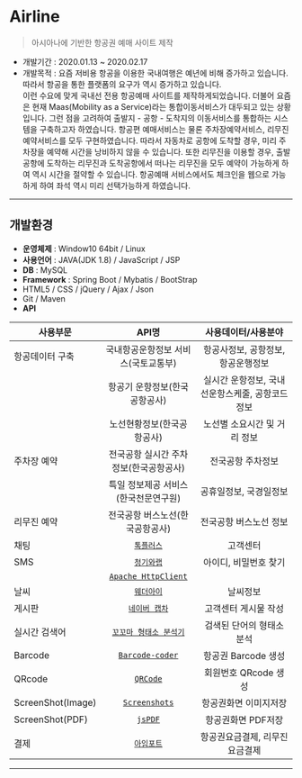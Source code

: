 
# Airline
> 아시아나에 기반한 항공권 예매 사이트 제작 
- 개발기간 : 2020.01.13 ~ 2020.02.17
- 개발목적 : 요즘 저비용 항공을 이용한 국내여행은 예년에 비해 증가하고 있습니다. 따라서 항공을 통한 플랫폼의 요구가 역시 증가하고 있습니다. <br>
이런 수요에 맞게 국내선 전용 항공예매 사이트를 제작하게되었습니다. 더불어 요즘은 현재 Maas(Mobility as a Service)라는 통합이동서비스가 대두되고 있는 상황입니다. 그런 점을 고려하여 출발지 - 공항 - 도착지의 이동서비스를 통합하는 시스템을 구축하고자 하였습니다. 항공편 예매서비스는 물론 주차장예약서비스, 리무진예약서비스를 모두 구현하였습니다. 따라서 자동차로 공항에 도착할 경우, 미리 주차장을 예약해 시간을 낭비하지 않을 수 있습니다. 또한 리무진을 이용할 경우, 출발공항에 도착하는 리무진과 도착공항에서 떠나는 리무진을 모두 예약이 가능하게 하여 역시 시간을 절약할 수 있습니다. 항공예매 서비스에서도 체크인을 웹으로 가능하게 하여 좌석 역시 미리 선택가능하게 하였습니다.  

---

## 개발환경

- **운영체제** : Window10 64bit / Linux
- **사용언어** : JAVA(JDK 1.8) / JavaScript / JSP 
- **DB** : MySQL
- **Framework** : Spring Boot / Mybatis / BootStrap
- HTML5 / CSS / jQuery / Ajax / Json
- Git / Maven
- **API** 

| 사용부문 | API명 | 사용데이터/사용분야 |
|---|:---:|:---:|
| 항공데이터 구축 | 국내항공운항정보 서비스(국토교통부) | 항공사정보, 공항정보, 항공운행정보 |
|  | 항공기 운항정보(한국공항공사) | 실시간 운항정보, 국내선운항스케줄, 공항코드정보 |
|  | 노선현황정보(한국공항공사) | 노선별 소요시간 및 거리 정보 |
| 주차장 예약 | 전국공항 실시간 주차정보(한국공항공사) | 전국공항 주차정보 |
| | 특일 정보제공 서비스(한국천문연구원) | 공휴일정보, 국경일정보 |
| 리무진 예약 | 전국공항 버스노선(한국공항공사) | 전국공항 버스노선 정보 |
| 채팅 | <a href='https://tocplus.co.kr/' target="_blank">`톡플러스`</a>  | 고객센터 |
| SMS | <a href='https://www.bluehouselab.com/sms' target="_blank">`청기와랩`</a> | 아이디, 비밀번호 찾기 |
|  | <a href='https://mvnrepository.com/artifact/org.apache.httpcomponents/httpclient' target="_blank">`Apache HttpClient`</a> |  |
| 날씨 | <a href='https://www.weatheri.co.kr' target="_blank">`웨더아이`</a> | 날씨정보 |
| 게시판 |  <a href='https://developers.naver.com/products/captcha/' target="_blank">`네이버 캡차`</a> | 고객센터 게시물 작성 |
| 실시간 검색어 | <a href='http://kkma.snu.ac.kr' target="_blank">`꼬꼬마 형태소 분석기`</a> | 검색된 단어의 형태소 분석 |
| Barcode | <a href='https://barcode-coder.com/en/' target="_blank">`Barcode-coder`</a> | 항공권 Barcode 생성 |
| QRcode | <a href='https://github.com/davidshimjs/qrcodejs' target="_blank">`QRCode`</a> | 회원번호 QRcode 생성 |
| ScreenShot(Image) | <a href='https://html2canvas.hertzen.com/' target="_blank">`Screenshots`</a> | 항공권화면 이미지저장 |
| ScreenShot(PDF) | <a href='https://github.com/MrRio/jsPDF' target="_blank">`jsPDF`</a> | 항공권화면 PDF저장 |
| 결제 | <a href='https://www.iamport.kr' target="_blank">`아임포트`</a> | 항공권요금결제, 리무진요금결제 |


---
